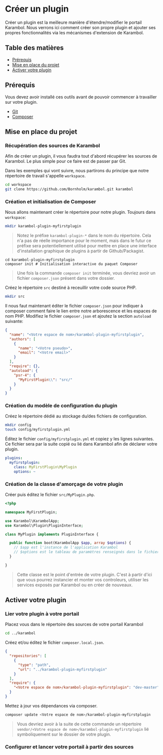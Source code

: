 # Créer un plugin

Créer un plugin est la meilleure manière d'étendre/modifier le portail Karambol. Nous verrons ici comment créer son propre plugin et ajouter ses propres fonctionnalités via les mécanismes d'extension de Karambol.

## Table des matières

- [Prérequis](#prerequis)
- [Mise en place du projet](#mise-en-place-du-projet)
- [Activer votre plugin](#activer-votre-plugin)

## Prérequis

Vous devez avoir installé ces outils avant de pouvoir commencer à travailler sur votre plugin.

- [Git](https://git-scm.com/)
- [Composer](https://getcomposer.org/)

## Mise en place du projet

### Récupération des sources de Karambol

Afin de créer un plugin, il vous faudra tout d'abord récupérer les sources de Karambol. Le plus simple pour ce faire est de passer par Git.

Dans les exemples qui vont suivre, nous partirons du principe que notre répertoire de travail s'appelle `workspace`.

```bash
cd workspace
git clone https://github.com/Bornholm/karambol.git karambol
```

### Création et initialisation de Composer

Nous allons maintenant créer le répertoire pour notre plugin.
Toujours dans `workspace`:

```bash
mkdir karambol-plugin-myfirstplugin
```

> Notez le préfixe `karambol-plugin-*` dans le nom du répertoire. Cela n'a pas de réelle importance pour le moment, mais dans le futur ce préfixe sera potentiellement utilisé pour mettre en place une interface d'installation graphique de plugins à partir de Github/Packagist.

```shell
cd karambol-plugin-myfirstplugin
composer init # Initialisation interactive du paquet Composer
```

> Une fois la commande `composer init` terminée, vous devriez avoir un fichier `composer.json` présent dans votre dossier.

Créez le répertoire `src` destiné à receuillir votre code source PHP.
```bash
mkdir src
```

Il nous faut maintenant éditer le fichier `composer.json` pour indiquer à composer comment faire le lien entre notre arborescence et les espaces de nom PHP. Modifiez le fichier `composer.json` et ajoutez la section `autoload` suivante:

```json
{
  "name": "<Votre espace de nom>/karambol-plugin-myfirstplugin",
  "authors": [
    {
      "name": "<Votre pseudo>",
      "email": "<Votre email>"
    }
  ],
  "require": {},
  "autoload": {
    "psr-4": {
      "MyFirstPlugin\\": "src/"
    }
  }
}
```

### Création du modèle de configuration du plugin

Créez le répertoire dédié au stockage du/des fichiers de configuration.

```bash
mkdir config
touch config/myfirstplugin.yml
```

Éditez le fichier `config/myfirstplugin.yml` et copiez y les lignes suivantes. Ce fichier sera par la suite copié ou lié dans Karambol afin de déclarer votre plugin.

```yaml
plugins:
  myfirstplugin:
    class: MyFirstPlugin\MyPlugin
    options: ~
```

### Création de la classe d'amorçage de votre plugin

Créer puis éditez le fichier `src/MyPlugin.php`.

```php
<?php

namespace MyFirstPlugin;

use Karambol\KarambolApp;
use Karambol\Plugin\PluginInterface;

class MyPlugin implements PluginInterface {

  public function boot(KarambolApp $app, array $options) {
    // $app est l'instance de l'application Karambol
    // $options est le tableau de paramètres renseignés dans le fichier de configuration de votre plugin.
  }

}
```

> Cette classe est le point d'entrée de votre plugin. C'est à partir d'ici que vous pourrez instancier et monter vos controleurs, utiliser les services exposés par Karambol ou en créer de nouveaux.

## Activer votre plugin

### Lier votre plugin à votre portail

Placez vous dans le répertoire des sources de votre portail Karambol

```bash
cd ../karambol
```

Créez et/ou éditez le fichier `composer.local.json`.

```json
{
  "repositories": [
    {
      "type": "path",
      "url": "../karambol-plugin-myfirstplugin"
    }
  ],
  "require": {
    "<Votre espace de nom>/karambol-plugin-myfirstplugin": "dev-master"
  }
}
```

Mettez à jour vos dépendances via composer.

```bash
composer update <Votre espace de nom>/karambol-plugin-myfirstplugin
```

> Vous devriez avoir à la suite de cette commande un répertoire `vendor/<Votre espace de nom>/karambol-plugin-myfirstplugin` lié symboliquement sur le dossier de votre plugin.

### Configurer et lancer votre portail à partir des sources
